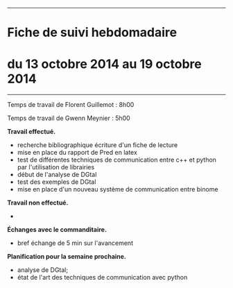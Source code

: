 *****
# Fiche de suivi hebdomadaire
# du 13 octobre 2014 au 19 octobre 2014
*****

Temps de travail de Florent Guillemot : 8h00

Temps de travail de Gwenn Meynier : 5h00

__Travail effectué.__

* recherche bibliographique écriture d'un fiche de lecture
* mise en place du rapport de Pred en latex
* test de différentes techniques de communication entre c++ et python par l'utilisation de librairies
* début de l'analyse de DGtal
* test des exemples de DGtal
* mise en place d'un nouveau système de communication entre binome

__Travail non effectué.__

* 

__Échanges avec le commanditaire.__

* bref échange de 5 min sur l'avancement

__Planification pour la semaine prochaine.__

* analyse de DGtal;
* état de l'art des techniques de communication avec python

